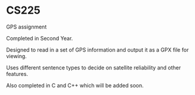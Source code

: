 # CS225
GPS assignment

Completed in Second Year. 

Designed to read in a set of GPS information and output it as a GPX file for viewing.

Uses different sentence types to decide on satellite reliability and other features. 

Also completed in C and C++ which will be added soon. 
